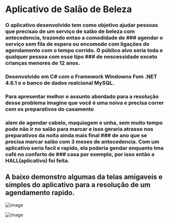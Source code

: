 # Aplicativo de Salão de Beleza

### O aplicativo desenvolvido tem como objetivo ajudar pessoas que precisao de um serviço de salão de beleza com antecedencia, trazendo entao a comodidade de   ### agendar o serviço sem fila de espera ou encomodo com ligações de agendamento com o tempo corrido. O público alvo seria toda e qualquer pessoa com esse tipo ### de nescessidade exceto crianças menores de 12 anos.

### Desenvolvido em C# com o Framework Windowns Fom .NET 4.6.1 e o banco de dados realcional MySQL.

### Para apresentar melhor o assunto abordado para a resolução desse problema imagine que você é uma noiva e precisa correr com os preparativos do casamento
### alem de agendar cabelo, maquiagem e unha, sem muito tempo pode não ir no salão para marcar e isso geraria atrasso nos preparativos da noita ainda mais final ### de ano que se precisa marcar salão com 3 meses de antecedencia. Com um aplicativo seria facil e rapido, ela poderia gendar enquanto tma café no conforto de ### casa por exemplo, por isso então a HALL(aplicativo) foi feita.

## A baixo demonstro algumas da telas amigaveis e simples do aplicativo para a resolução de um agendamento rapido.

![image](https://user-images.githubusercontent.com/83311502/207719889-e98ed739-872c-40df-be6e-ad046311151b.png)

![image](https://user-images.githubusercontent.com/83311502/207719923-a9ade14b-de52-4aaf-a041-f238efb2b5a8.png)

